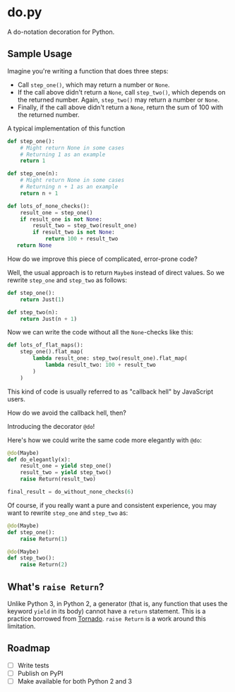 # do.py
A do-notation decoration for Python.


## Sample Usage
Imagine you're writing a function that does three steps:
- Call `step_one()`, which may return a number or `None`.
- If the call above didn't return a `None`, call `step_two()`, which depends on the returned number. Again, `step_two()` may return a number or `None`.
- Finally, if the call above didn't return a `None`, return the sum of 100 with the returned number.

A typical implementation of this function

```py
def step_one():
    # Might return None in some cases
    # Returning 1 as an example
    return 1

def step_one(n):
    # Might return None in some cases
    # Returning n + 1 as an example
    return n + 1

def lots_of_none_checks():
    result_one = step_one()
    if result_one is not None:
        result_two = step_two(result_one)
        if result_two is not None:
            return 100 + result_two
   return None
```

How do we improve this piece of complicated, error-prone code?

Well, the usual approach is to return `Maybe`s instead of direct values. So we rewrite `step_one` and `step_two` as follows:

```py
def step_one():
    return Just(1)

def step_two(n):
    return Just(n + 1)
```

Now we can write the code without all the `None`-checks like this:

```py
def lots_of_flat_maps():
    step_one().flat_map(
        lambda result_one: step_two(result_one).flat_map(
            lambda result_two: 100 + result_two
        )
    )
```

This kind of code is usually referred to as "callback hell" by JavaScript users.

How do we avoid the callback hell, then?

Introducing the decorator `@do`!

Here's how we could write the same code more elegantly with `@do`:

```py
@do(Maybe)
def do_elegantly(x):
    result_one = yield step_one()
    result_two = yield step_two()
    raise Return(result_two)

final_result = do_without_none_checks(6)
```

Of course, if you really want a pure and consistent experience, you may want to rewrite `step_one` and `step_two` as: 

```py
@do(Maybe)
def step_one():
    raise Return(1)

@do(Maybe)
def step_two():
    raise Return(2)
```

## What's `raise Return`?
Unlike Python 3, in Python 2, a generator (that is, any function that uses the keyword `yield` in its body) cannot have a `return` statement. This is a practice borrowed from [Tornado](https://github.com/tornadoweb/tornado). `raise Return` is a work around this limitation.

## Roadmap
- [ ] Write tests
- [ ] Publish on PyPI
- [ ] Make available for both Python 2 and 3
